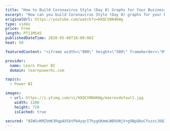 ```yaml
---
title: "How to Build Coronavirus Style (Day 0) Graphs for Your Business using Power BI 📊"
excerpt: "How can you build Coronavirus Style (Day 0) graphs for your business data in Power BI? So you can compare items side-by-side even if they had different start dates? Example: - Projects with Different Start Dates - Employees with different Hire Dates - Advertising Campaigns with different Run Dates and"
originalUrl: https://youtube.com/watch?v=HXQCV0N4KWg
type: video
price: Free
length: PT11M54S
publishedDateTime: 2020-05-06T16:00:06Z
heat: 50

featuredContent: "<iframe width=\"800\" height=\"500\" frameborder=\"0\" src=\"https://www.youtube.com/embed/HXQCV0N4KWg\" allow=\"accelerometer; autoplay; encrypted-media; gyroscope; picture-in-picture\" allowfullscreen></iframe>"

provider:
  name: Learn Power BI
  domain: learnpowerbi.com

topics:
  - Power BI

images:
  - url: https://i.ytimg.com/vi/HXQCV0N4KWg/maxresdefault.jpg
    width: 1280
    height: 720
    isCached: true

secured: "8IWSvKMZVmK3RqpAXSbtPb4yqrI7hygUKmmLWBVUNjV+g9BpQ6oCfszzcJ6QIMg2dbcDsS0+a7WHxC/kM/cV/zRhjCD/T5Ja1ekkK2Cgi6+/rw3EvRCQqg1nQBvse4JsqffQWbR4MLzrrgEWcxMeh5g4+iGsyMqcHF+RpA8FG62li40LAT1gw0ju5zOekEhDVVZy5lnM3x0nSRpAuXo5gf6k2lHefE86Oh5oJwMCUCBVYa33Lqn0zM2m30I/LqPGyRuyrGGWSK3RO1pyW2OMC4C2Ytjo0skWGKfQqk2DNuWI74nWQm5dFGtX/Sui0YDVuftJT8b+/BctDM4Xa7HtlZjvr7tX56AtqESXdSUGUD4KNpK064V3w0lRSfuDlD+ToFHaZYw8bzNhe+6zJEDer7EzImBAYCDIBBt6FhkSQHY=;KGG6caOdUNvhXcGaO55DkA=="
---
```


